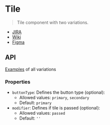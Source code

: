 # Tile

> Tile component with two variations.

- [JIRA](https://jira.migros.net/browse/MIDUWEB-106)
- [Wiki](https://wiki.migros.net/display/MIDUWEB/4.4+Angebotskachel)
- [Figma](https://www.figma.com/file/PZlfqoBJ4RnR4rjpj38xai/Design-System-Core-%7C%C2%A0Klubschule-Master?type=design&node-id=6-3632&mode=design&t=DYSrSOfzgpEV8BUn-0)

## API

[Examples](../../pages/Tile.html) of all variations

### Properties

- `buttonType`: Defines the button type (optional):
  - Allowed values: `primary`, `secondary`
  - Default: `primary`
- `modifier`: Defines if tile is passed (optional):
  - Allowed values: `passed`
  - Default: `''`